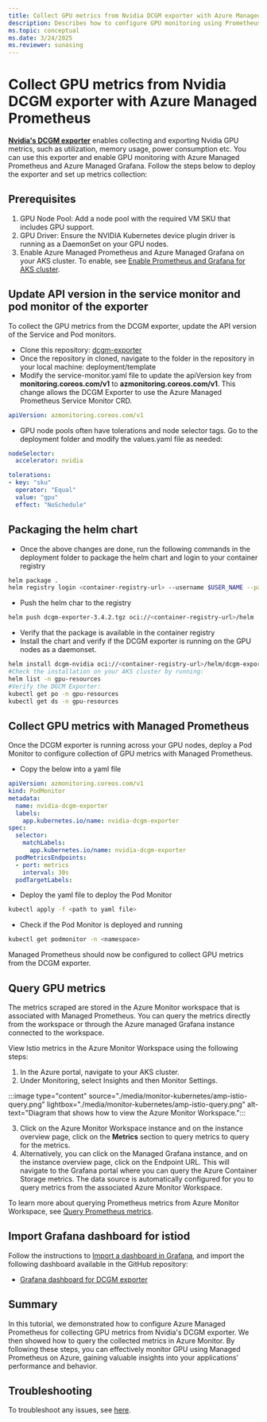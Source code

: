 ```yaml
---
title: Collect GPU metrics from Nvidia DCGM exporter with Azure Managed Prometheus
description: Describes how to configure GPU monitoring using Prometheus metrics in Azure Monitor to Kubernetes cluster.
ms.topic: conceptual
ms.date: 3/24/2025
ms.reviewer: sunasing
---
```

# Collect GPU metrics from Nvidia DCGM exporter with Azure Managed Prometheus

**[Nvidia's DCGM exporter](https://docs.nvidia.com/datacenter/cloud-native/gpu-telemetry/latest/dcgm-exporter.html)** enables collecting and exporting Nvidia GPU metrics, such as utilization, memory usage, power consumption etc. You can use this exporter and enable GPU monitoring with Azure Managed Prometheus and Azure Managed Grafana. Follow the steps below to deploy the exporter and set up metrics collection:

## Prerequisites

1. GPU Node Pool: Add a node pool with the required VM SKU that includes GPU support.
1. GPU Driver: Ensure the NVIDIA Kubernetes device plugin driver is running as a DaemonSet on your GPU nodes.
1. Enable Azure Managed Prometheus and Azure Managed Grafana on your AKS cluster. To enable, see [Enable Prometheus and Grafana for AKS cluster](./kubernetes-monitoring-enable.md).

## Update API version in the service monitor and pod monitor of the exporter

To collect the GPU metrics from the DCGM exporter, update the API version of the Service and Pod monitors. 

- Clone this repository: [dcgm-exporter](https://github.com/NVIDIA/dcgm-exporter)
- Once the repository in cloned, navigate to the folder in the repository in your local machine: deployment/template
- Modify the service-monitor.yaml file to update the apiVersion key from **monitoring.coreos.com/v1** to **azmonitoring.coreos.com/v1**. This change allows the DCGM Exporter to use the Azure Managed Prometheus Service Monitor CRD.

```yaml
apiVersion: azmonitoring.coreos.com/v1
```

- GPU node pools often have tolerations and node selector tags. Go to the deployment folder and modify the values.yaml file as needed:

```yaml
nodeSelector:
  accelerator: nvidia

tolerations:
- key: "sku"
  operator: "Equal"
  value: "gpu"
  effect: "NoSchedule"
```

## Packaging the helm chart

- Once the above changes are done, run the following commands in the deployment folder to package the helm chart and login to your container registry

```bash
helm package .
helm registry login <container-registry-url> --username $USER_NAME --password $PASSWORD
```
- Push the helm char to the registry

```bash
helm push dcgm-exporter-3.4.2.tgz oci://<container-registry-url>/helm
```
- Verify that the package is available in the container registry
- Install the chart and verify if the DCGM exporter is running on the GPU nodes as a daemonset.

```bash
helm install dcgm-nvidia oci://<container-registry-url>/helm/dcgm-exporter -n gpu-resources
#Check the installation on your AKS cluster by running:
helm list -n gpu-resources
#Verify the DGCM Exporter:
kubectl get po -n gpu-resources
kubectl get ds -n gpu-resources
```

## Collect GPU metrics with Managed Prometheus

Once the DCGM exporter is running across your GPU nodes, deploy a Pod Monitor to configure collection of GPU metrics with Managed Prometheus.

- Copy the below into a yaml file 

```yaml
apiVersion: azmonitoring.coreos.com/v1
kind: PodMonitor
metadata:
  name: nvidia-dcgm-exporter
  labels:
    app.kubernetes.io/name: nvidia-dcgm-exporter
spec:
  selector:
    matchLabels:
      app.kubernetes.io/name: nvidia-dcgm-exporter
  podMetricsEndpoints:
  - port: metrics
    interval: 30s
  podTargetLabels:
```

- Deploy the yaml file to deploy the Pod Monitor

```bash
kubectl apply -f <path to yaml file>
```

- Check if the Pod Monitor is deployed and running

```bash
kubectl get podmonitor -n <namespace>
```

Managed Prometheus should now be configured to collect GPU metrics from the DCGM exporter.

## Query GPU metrics

The metrics scraped are stored in the Azure Monitor workspace that is associated with Managed Prometheus. You can query the metrics directly from the workspace or through the Azure managed Grafana instance connected to the workspace.

View Istio metrics in the Azure Monitor Workspace using the following steps:

1.	In the Azure portal, navigate to your AKS cluster.
2.	Under Monitoring, select Insights and then Monitor Settings.

:::image type="content" source="./media/monitor-kubernetes/amp-istio-query.png" lightbox="./media/monitor-kubernetes/amp-istio-query.png" alt-text="Diagram that shows how to view the Azure Monitor Workspace.":::

3. Click on the Azure Monitor Workspace instance and on the instance overview page, click on the **Metrics** section to query metrics to query for the metrics.
4. Alternatively, you can click on the Managed Grafana instance, and on the instance overview page, click on the Endpoint URL. This will navigate to the Grafana portal where you can query the Azure Container Storage metrics. The data source is automatically configured for you to query metrics from the associated Azure Monitor Workspace.

To learn more about querying Prometheus metrics from Azure Monitor Workspace, see [Query Prometheus metrics](../essentials/prometheus-grafana.md).


## Import Grafana dashboard for istiod

Follow the instructions to [Import a dashboard in Grafana](/azure/managed-grafana/how-to-create-dashboard#import-a-grafana-dashboard), and import the following dashboard available in the GitHub repository:

- [Grafana dashboard for DCGM exporter](https://github.com/NVIDIA/dcgm-exporter/blob/main/grafana/dcgm-exporter-dashboard.json)

## Summary

In this tutorial, we demonstrated how to configure Azure Managed Prometheus for collecting GPU metrics from Nvidia's DCGM exporter. We then showed how to query the collected metrics in Azure Monitor. By following these steps, you can effectively monitor GPU using Managed Prometheus on Azure, gaining valuable insights into your applications’ performance and behavior.

## Troubleshooting

To troubleshoot any issues, see [here](prometheus-metrics-troubleshoot.md#prometheus-interface).

